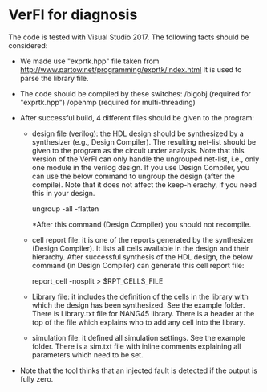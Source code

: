 # VerFI for diagnosis

The code is tested with Visual Studio 2017.
The following facts should be considered:

- We made use "exprtk.hpp" file taken from http://www.partow.net/programming/exprtk/index.html
  It is used to parse the library file.

- The code should be compiled by these switches: 
  /bigobj   (required for "exprtk.hpp")
  /openmp   (required for multi-threading)
  
- After successful build, 4 different files should be given to the program:
 
  - design file (verilog): the HDL design should be synthesized by a synthesizer (e.g., Design Compiler). 
    The resulting net-list should be given to the program as the circuit under analysis.
    Note that this version of the VerFI can only handle the ungrouped net-list, i.e., only one module in the verilog design.
    If you use Design Compiler, you can use the below command to ungroup the design (after the compile).
    Note that it does not affect the keep-hierachy, if you need this in your design.
    
    ungroup -all -flatten
    
    *After this command (Design Compiler) you should not recompile.

  - cell report file: it is one of the reports generated by the synthesizer (Design Compiler).
    It lists all cells available in the design and their hierarchy.
    After successful synthesis of the HDL design, the below command (in Design Compiler) can generate this cell report file:
    
    report_cell -nosplit > $RPT_CELLS_FILE

  - Library file: it includes the definition of the cells in the library with which the design has been synthesized.
    See the example folder. There is Library.txt file for NANG45 library. 
    There is a header at the top of the file which explains who to add any cell into the library.
    
  - simulation file: it defined all simulation settings.
    See the example folder. There is a sim.txt file with inline comments explaining all parameters which need to be set.
    
- Note that the tool thinks that an injected fault is detected if the output is fully zero. 
